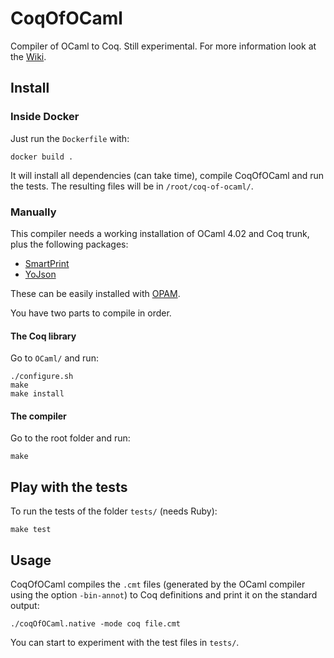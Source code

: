 # CoqOfOCaml

Compiler of OCaml to Coq. Still experimental. For more information look at the [Wiki](https://github.com/clarus/coq-of-ocaml/wiki).

## Install
### Inside Docker
Just run the `Dockerfile` with:

    docker build .

It will install all dependencies (can take time), compile CoqOfOCaml and run the tests. The resulting files will be in `/root/coq-of-ocaml/`.

### Manually
This compiler needs a working installation of OCaml 4.02 and Coq trunk, plus the following packages:
* [SmartPrint](https://github.com/clarus/smart-print)
* [YoJson](http://mjambon.com/yojson.html)

These can be easily installed with [OPAM](http://opam.ocaml.org/).

You have two parts to compile in order.

#### The Coq library
Go to `OCaml/` and run:

    ./configure.sh
    make
    make install

#### The compiler
Go to the root folder and run:

    make

## Play with the tests
To run the tests of the folder `tests/` (needs Ruby):

    make test

## Usage
CoqOfOCaml compiles the `.cmt` files (generated by the OCaml compiler using the option `-bin-annot`) to Coq definitions and print it on the standard output:

    ./coqOfOCaml.native -mode coq file.cmt

You can start to experiment with the test files in `tests/`.
